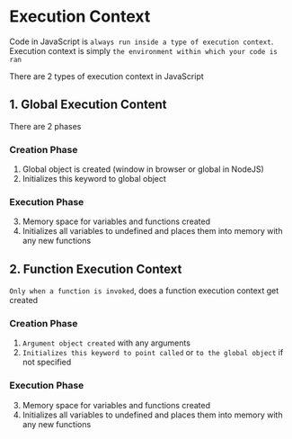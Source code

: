 # Execution Context

Code in JavaScript is `always run inside a type of execution context`. Execution context is simply `the environment within which your code is ran`

There are 2 types of execution context in JavaScript

## 1. Global Execution Content

There are 2 phases

### Creation Phase

1. Global object is created (window in browser or global in NodeJS)
2. Initializes this keyword to global object

### Execution Phase

3. Memory space for variables and functions created
4. Initializes all variables to undefined and places them into memory with any new functions

## 2. Function Execution Context

`Only when a function is invoked`, does a function execution context get created

### Creation Phase

1. `Argument object created` with any arguments
2. `Initializes this keyword to point called` or `to the global object` if not specified

### Execution Phase

3. Memory space for variables and functions created
4. Initializes all variables to undefined and places them into memory with any new functions
